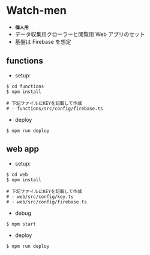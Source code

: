 # Watch-men

- **`個人用`**
- データ収集用クローラーと閲覧用 Web アプリのセット
- 基盤は Firebase を想定

## functions

- setup:

```
$ cd functions
$ npm install

# 下記ファイルにKEYを記載して作成
# - functions/src/config/firebase.ts
```

- deploy

```
$ npm run deploy
```

## web app

- setup:

```
$ cd web
$ npm install

# 下記ファイルにKEYを記載して作成
# - web/src/config/key.ts
# - web/src/config/firebase.ts
```

- debug

```
$ npm start
```

- deploy

```
$ npm run deploy
```
